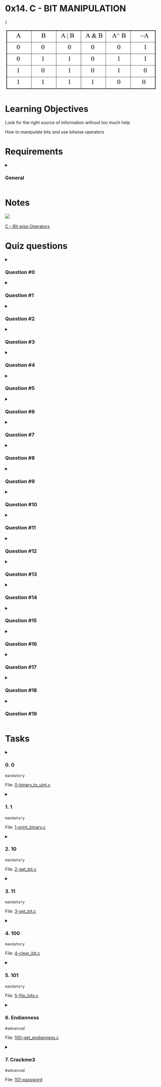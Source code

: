 # 0x14. C - BIT MANIPULATION
`C`

<img src="https://github.com/codenvibes/alx-low_level_programming/blob/master/0x14-bit_manipulation/bitwise.PNG" width="500"/>

# Learning Objectives
Look for the right source of information without too much help

How to manipulate bits and use bitwise operators

# Requirements
<details>
<summary>

### General
</summary>

- Allowed editors: `vi`, `vim`, `emacs`
- All your files will be compiled on Ubuntu 20.04 LTS using `gcc`, using the options `-Wall -Werror -Wextra -pedantic -std=gnu89`
- All your files should end with a new line
- A `README.md` file, at the root of the folder of the project is mandatory
- Your code should use the `Betty` style. It will be checked using [betty-style.pl](https://github.com/alx-tools/Betty/blob/master/betty-style.pl) and [betty-doc.pl](https://github.com/alx-tools/Betty/blob/master/betty-doc.pl)
- You are not allowed to use global variables
- No more than 5 functions per file
- The only C standard library functions allowed are `malloc`, `free` and `exit`. Any use of functions like `printf`, `puts`, `calloc`, `realloc` etc… is forbidden
- You are allowed to use [_putchar](https://github.com/alx-tools/_putchar.c/blob/master/_putchar.c)
- You don’t have to push `_putchar.c`, we will use our file. If you do it won’t be taken into account
- In the following examples, the `main.c` files are shown as examples. You can use them to test your functions, but you don’t have to push them to your repo (if you do we won’t take them into account). We will use our own `main.c` files at compilation. Our `main.c` files might be different from the one shown in the examples
- The prototypes of all your functions and the prototype of the function `_putchar` should be included in your header file called `lists.h`
- Don’t forget to push your header file
- All your header files should be include guarded
</details>

# Notes
<img src="https://camo.githubusercontent.com/d63ab8b391579cb9574e4a487de2f04cb9ed4bda7008d6c3c37d90ce903b2bb5/68747470733a2f2f6d656469612e6765656b73666f726765656b732e6f72672f77702d636f6e74656e742f63646e2d75706c6f6164732f4f70657261746f72732d496e2d432e706e67"/>

[C – Bit wise Operators](https://www.fresh2refresh.com/c-programming/c-operators-expressions/c-bit-wise-operators/)


# Quiz questions
<details>
<summary>

### Question #0
</summary>

`0x89 >> 3 =` ?
- [x] 0x11
- [ ] 0x08
- [ ] 0x22
- [ ] 0x44
- [ ] 0x89
</details>

<details>
<summary>

### Question #1
</summary>

What is `98` in base2?
- [ ] 0b10011000
- [x] 0b01100010
- [ ] 0b01010010
</details>

<details>
<summary>

### Question #2
</summary>

`0x01 << 1 =` ?
- [ ] 0x03
- [ ] 0x10
- [x] 0x02
- [ ] 0x01
- [ ] 0x00
</details>

<details>
<summary>

### Question #3
</summary>

What is `0x89` in base2?
- [ ] 0b01101001
- [ ] 0b10001000
- [x] 0b10001001
- [ ] 0b10101001
</details>

<details>
<summary>

### Question #4
</summary>

What is `98` in base16?
- [ ] 0x96
- [ ] 0x98
- [x] 0x62
</details>

<details>
<summary>

### Question #5
</summary>

`0x44 | 0x22 =` ?
- [x] `0x66`
- [ ] `0x44`
- [ ] `0x22`
</details>

<details>
<summary>

### Question #6
</summary>

What is `0b001010010` in base10?
- [ ] 83
- [ ] 84
- [x] 82
- [ ] 81
</details>

<details>
<summary>

### Question #7
</summary>

`0x01 & 0x00 =` ?
- [ ] `0x02`
- [ ] `0x01`
- [x] `0x00`
</details>

<details>
<summary>

### Question #8
</summary>

`0x01 | 0x01 =` ?
- [ ] `0x02`
- [x] `0x01`
- [ ] `0x00`
</details>

<details>
<summary>

### Question #9
</summary>

What is `0b01101101` in base16?
- [ ] 0x7D
- [ ] 0xD6
- [ ] 0x6E
- [x] 0x6D
- [ ] 0x36
</details>

<details>
<summary>

### Question #10
</summary>

`0x13 << 1 =` ?
- [ ] 0x4C
- [ ] 0x98
- [x] 0x26
- [ ] 0x13
</details>

<details>
<summary>

### Question #11
</summary>

`~ 0x98 =` ?
- [ ] 0x68
- [x] 0x67
- [ ] 0x66
</details>

<details>
<summary>

### Question #12
</summary>

`0x01 | 0x00 =` ?
- [ ] `0x02`
- [x] `0x01`
- [ ] `0x00`
</details>

<details>
<summary>

### Question #13
</summary>

`0x02 >> 1 =` ?
- [ ] 0x00
- [x] 0x01
- [ ] 0x02
</details>

<details>
<summary>

### Question #14
</summary>

`0x89 & 0x01 =` ?
- [ ] `0x88`
- [ ] `0x89`
- [x] `0x01`
- [ ] `0x00`
</details>

<details>
<summary>

### Question #15
</summary>

`0x88 & 0x01 =` ?
- [ ] `0x88`
- [ ] `0x89`
- [ ] `0x01`
- [x] `0x00`
</details>

<details>
<summary>

### Question #16
</summary>

What is `0x89` in base10?
- [x] 137
- [ ] 139
- [ ] 135
- [ ] 89
</details>

<details>
<summary>

### Question #17
</summary>

`0x66 & 0x22 =` ?
- [ ] `0x66`
- [ ] `0x44`
- [x] `0x22`
</details>

<details>
<summary>

### Question #18
</summary>

`0x01 & 0x01 =` ?
- [ ] `0x02`
- [x] `0x01`
- [ ] `0x00`
</details>

<details>
<summary>

### Question #19
</summary>

`~ 0x12 =` ?
- [ ] 0xEE
- [ ] 0x21
- [ ] 0xFD
- [x] 0xED
</details>

# Tasks

<details>
<summary>

### 0. 0
`mandatory`

File: [0-binary_to_uint.c]()
</summary>

Write a function that converts a binary number to an unsigned int.

- Prototype: `unsigned int binary_to_uint(const char *b);`
- where b is pointing to a string of `0` and `1` chars
- Return: the converted number, or 0 if
    - there is one or more chars in the string `b` that is not `0` or `1`
    - `b` is `NULL`
```
julien@ubuntu:~/0x14. Binary$ cat 0-main.c
#include <stdio.h>
#include "main.h"

/**
 * main - check the code
 *
 * Return: Always 0.
 */
int main(void)
{
    unsigned int n;

    n = binary_to_uint("1");
    printf("%u\n", n);
    n = binary_to_uint("101");
    printf("%u\n", n);
    n = binary_to_uint("1e01");
    printf("%u\n", n);
    n = binary_to_uint("1100010");
    printf("%u\n", n);
    n = binary_to_uint("0000000000000000000110010010");
    printf("%u\n", n);
    return (0);
}
julien@ubuntu:~/0x14. Binary$ gcc -Wall -pedantic -Werror -Wextra -std=gnu89 0-main.c 0-binary_to_uint.c -o a
julien@ubuntu:~/0x14. Binary$ ./a 
1
5
0
98
402
julien@ubuntu:~/0x14. Binary$ 
```
</details>

<details>
<summary>

### 1. 1
`mandatory`

File: [1-print_binary.c]()
</summary>

Write a function that prints the binary representation of a number.

- Prototype: `void print_binary(unsigned long int n);`
- Format: see example
- You are not allowed to use arrays
- You are not allowed to use `malloc`
- You are not allowed to use the `%` or `/` operators
```
julien@ubuntu:~/0x14. Binary$ cat 1-main.c 
#include <stdio.h>
#include "main.h"

/**
 * main - check the code
 *
 * Return: Always 0.
 */
int main(void)
{
    print_binary(0);
    printf("\n");
    print_binary(1);
    printf("\n");
    print_binary(98);
    printf("\n");
    print_binary(1024);
    printf("\n");
    print_binary((1 << 10) + 1);
    printf("\n");
    return (0);
}
julien@ubuntu:~/0x14. Binary$ gcc -Wall -pedantic -Werror -Wextra -std=gnu89 1-main.c 1-print_binary.c _putchar.c -o b
julien@ubuntu:~/0x14. Binary$ ./b 
0
1
1100010
10000000000
10000000001
julien@ubuntu:~/0x14. Binary$ 
```
</details>

<details>
<summary>

### 2. 10
`mandatory`

File: [2-get_bit.c]()
</summary>

Write a function that returns the value of a bit at a given index.

- Prototype: `int get_bit(unsigned long int n, unsigned int index);`
- where `index` is the index, starting from `0` of the bit you want to get
- Returns: the value of the bit at index `index` or `-1` if an error occured
```
julien@ubuntu:~/0x14. Binary$ cat 2-main.c
#include <stdio.h>
#include "main.h"

/**
 * main - check the code
 *
 * Return: Always 0.
 */
int main(void)
{
    int n;

    n = get_bit(1024, 10);
    printf("%d\n", n);
    n = get_bit(98, 1);
    printf("%d\n", n);
    n = get_bit(1024, 0);
    printf("%d\n", n);
    return (0);
}
julien@ubuntu:~/0x14. Binary$ gcc -Wall -pedantic -Werror -Wextra -std=gnu89 2-main.c 2-get_bit.c -o c  
julien@ubuntu:~/0x14. Binary$ ./c
1
1
0
julien@ubuntu:~/0x14. Binary$ 
```
</details>

<details>
<summary>

### 3. 11
`mandatory`

File: [3-set_bit.c]()
</summary>

Write a function that sets the value of a bit to `1` at a given index.

- Prototype: `int set_bit(unsigned long int *n, unsigned int index);`
- where `index` is the index, starting from `0` of the bit you want to set
- Returns: `1` if it worked, or `-1` if an error occurred
```
julien@ubuntu:~/0x14. Binary$ cat 3-main.c
#include <stdio.h>
#include "main.h"

/**
 * main - check the code
 *
 * Return: Always 0.
 */
int main(void)
{
    unsigned long int n;

    n = 1024;
    set_bit(&n, 5);
    printf("%lu\n", n);
    n = 0;
    set_bit(&n, 10);
    printf("%lu\n", n);
    n = 98;
    set_bit(&n, 0);
    printf("%lu\n", n);
    return (0);
}
julien@ubuntu:~/0x14. Binary$ gcc -Wall -pedantic -Werror -Wextra -std=gnu89 3-main.c 3-set_bit.c -o d
julien@ubuntu:~/0x14. Binary$ ./d
1056
1024
99
julien@ubuntu:~/0x14. Binary$ 
```
</details>

<details>
<summary>

### 4. 100
`mandatory`

File: [4-clear_bit.c]()
</summary>

Write a function that sets the value of a bit to 0 at a given index.

- Prototype: `int clear_bit(unsigned long int *n, unsigned int index);`
- where `index` is the index, starting from `0` of the bit you want to set
- Returns: `1` if it worked, or `-1` if an error occurred
```
julien@ubuntu:~/0x14. Binary$ cat 4-main.c
#include <stdio.h>
#include "main.h"

/**
 * main - check the code
 *
 * Return: Always 0.
 */
int main(void)
{
    unsigned long int n;

    n = 1024;
    clear_bit(&n, 10);
    printf("%lu\n", n);
    n = 0;
    clear_bit(&n, 10);
    printf("%lu\n", n);
    n = 98;
    clear_bit(&n, 1);
    printf("%lu\n", n);
    return (0);
}
julien@ubuntu:~/0x14. Binary$ gcc -Wall -pedantic -Werror -Wextra -std=gnu89 4-main.c 4-clear_bit.c -o e
julien@ubuntu:~/0x14. Binary$ ./e
0
0
96
julien@ubuntu:~/0x14. Binary$ 
```
</details>

<details>
<summary>

### 5. 101
`mandatory`

File: [5-flip_bits.c]()
</summary>

Write a function that returns the number of bits you would need to flip to get from one number to another.

- Prototype: `unsigned int flip_bits(unsigned long int n, unsigned long int m);`
- You are not allowed to use the `%` or `/` operators
```
julien@ubuntu:~/0x14. Binary$ cat 5-main.c
#include <stdio.h>
#include "main.h"

/**
 * main - check the code
 *
 * Return: Always 0.
 */
int main(void)
{
    unsigned int n;

    n = flip_bits(1024, 1);
    printf("%u\n", n);
    n = flip_bits(402, 98);
    printf("%u\n", n);
    n = flip_bits(1024, 3);
    printf("%u\n", n);
    n = flip_bits(1024, 1025);
    printf("%u\n", n);
    return (0);
}
julien@ubuntu:~/0x14. Binary$ gcc -Wall -pedantic -Werror -Wextra -std=gnu89 5-main.c 5-flip_bits.c -o f
julien@ubuntu:~/0x14. Binary$ ./f
2
5
3
1
julien@ubuntu:~/0x14. Binary$ 
```
</details>

<details>
<summary>

### 6. Endianness
`#advanced`


File: [100-get_endianness.c]()
</summary>

Write a function that checks the endianness.

- Prototype: `int get_endianness(void);`
- Returns: `0` if big endian, `1` if little endian
```
julien@ubuntu:~/0x14. Binary$ cat 100-main.c
#include <stdio.h>
#include "main.h"

int main(void)
{
    int n;

    n = get_endianness();
    if (n != 0)
    {
        printf("Little Endian\n");
    }
    else
    {
        printf("Big Endian\n");
    }
    return (0);
}
julien@ubuntu:~/0x14. Binary$ gcc -Wall -pedantic -Werror -Wextra -std=gnu89 100-main.c 100-get_endianness.c -o h
julien@ubuntu:~/0x14. Binary$ ./h 
Little Endian
julien@ubuntu:~/0x14. Binary$ lscpu | head
Architecture:          x86_64
CPU op-mode(s):        32-bit, 64-bit
Byte Order:            Little Endian
CPU(s):                1
On-line CPU(s) list:   0
Thread(s) per core:    1
Core(s) per socket:    1
Socket(s):             1
NUMA node(s):          1
Vendor ID:             GenuineIntel
julien@ubuntu:~/0x14. Binary$
```
</details>

<details>
<summary>

### 7. Crackme3
`#advanced`

File: [101-password](https://github.com/alx-tools/0x13.c)
</summary>

Find the password for [this program]().
- Save the password in the file `101-password`
- Your file should contain the exact password, no new line, no extra space
```
julien@ubuntu:~/0x14. Binary$ ./crackme3 `cat 101-password`
Congratulations!
julien@ubuntu:~/0x14. Binary$ 
```
</details>